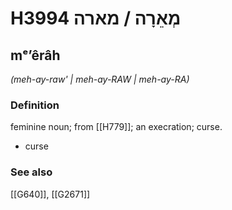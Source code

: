 # H3994 מְאֵרָה / מארה

## mᵉʼêrâh

_(meh-ay-raw' | meh-ay-RAW | meh-ay-RA)_

### Definition

feminine noun; from [[H779]]; an execration; curse.

- curse
### See also

[[G640]], [[G2671]]

